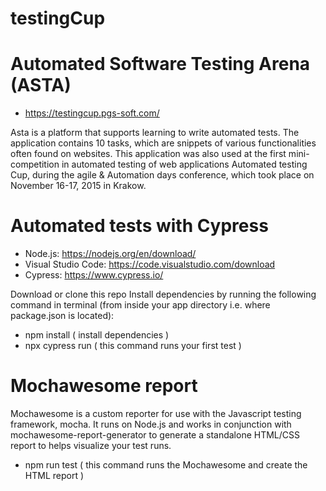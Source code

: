 # testingCup #

# Automated Software Testing Arena (ASTA) 

* https://testingcup.pgs-soft.com/

Asta is a platform that supports learning to write automated tests. 
The application contains 10 tasks, which are snippets of various functionalities often found on websites. 
This application was also used at the first mini-competition in automated testing of web applications Automated testing Cup, 
during the agile & Automation days conference, which took place on November 16-17, 2015 in Krakow.

# Automated tests with Cypress #

* Node.js: https://nodejs.org/en/download/
* Visual Studio Code: https://code.visualstudio.com/download 
* Cypress: https://www.cypress.io/


Download or clone this repo
Install dependencies by running the following command in terminal (from inside your app directory i.e. where package.json is located): 

* npm install ( install dependencies )
* npx cypress run  ( this command runs your first test )


# Mochawesome report #

Mochawesome is a custom reporter for use with the Javascript testing framework, mocha. 
It runs on Node.js and works in conjunction with mochawesome-report-generator to generate a standalone HTML/CSS report to helps visualize your test runs.

* npm run test ( this command runs the Mochawesome and create the HTML report )


